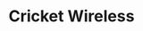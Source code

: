 ---
title: "Cricket Wireless"
url: /buffalo/cricket-wireless-delaware-avenue/
shop: mobile phone
---